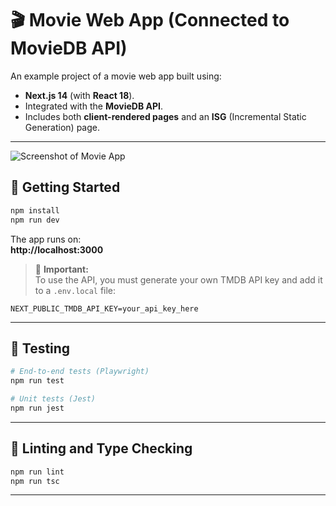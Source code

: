 # 🎬 Movie Web App (Connected to MovieDB API)

An example project of a movie web app built using:

- **Next.js 14** (with **React 18**).
- Integrated with the **MovieDB API**.
- Includes both **client-rendered pages** and an **ISG** (Incremental Static Generation) page.

---

![Screenshot of Movie App](screenshots/screenshot.png)

## 🚀 Getting Started

```bash
npm install
npm run dev
```

The app runs on:  
**http://localhost:3000**

> 🔐 **Important:**  
> To use the API, you must generate your own TMDB API key and add it to a `.env.local` file:

```
NEXT_PUBLIC_TMDB_API_KEY=your_api_key_here
```

---

## 🧪 Testing

```bash
# End-to-end tests (Playwright)
npm run test

# Unit tests (Jest)
npm run jest
```

---

## 🧼 Linting and Type Checking

```bash
npm run lint
npm run tsc
```

---

